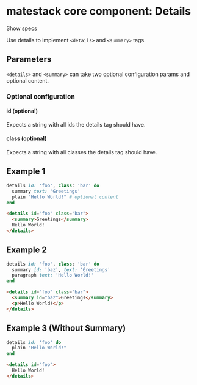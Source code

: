 # matestack core component: Details

Show [specs](../../spec/usage/components/details_summary_spec.rb)

Use details to implement `<details>` and `<summary>` tags.


## Parameters

`<details>` and `<summary>` can take two optional configuration params and optional content.


### Optional configuration

#### id (optional)

Expects a string with all ids the details tag should have.

#### class (optional)

Expects a string with all classes the details tag should have.


## Example 1

```ruby
details id: 'foo', class: 'bar' do
  summary text: 'Greetings'
  plain "Hello World!" # optional content
end
```

```html
<details id="foo" class="bar">
  <summary>Greetings</summary>
  Hello World!
</details>
```

## Example 2

```ruby
details id: 'foo', class: 'bar' do
  summary id: 'baz', text: 'Greetings'
  paragraph text: 'Hello World!'
end
```

```html
<details id="foo" class="bar">
  <summary id="baz">Greetings</summary>
  <p>Hello World!</p>
</details>
```

## Example 3 (Without Summary)

```ruby
details id: 'foo' do
  plain "Hello World!"
end
```

```html
<details id="foo">
  Hello World!
</details>
```
